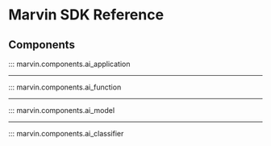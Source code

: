 # Marvin SDK Reference
## Components
::: marvin.components.ai_application

---

::: marvin.components.ai_function


--- 

::: marvin.components.ai_model

---

::: marvin.components.ai_classifier